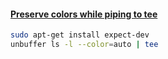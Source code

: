 
#### [Preserve colors while piping to tee](https://superuser.com/questions/352697/preserve-colors-while-piping-to-tee)
```bash
sudo apt-get install expect-dev
unbuffer ls -l --color=auto | tee
```
<!--stackedit_data:
eyJoaXN0b3J5IjpbNDE3NTQxMzk1XX0=
-->